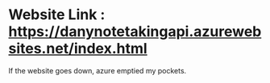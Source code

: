 # Website Link : https://danynotetakingapi.azurewebsites.net/index.html

If the website goes down, azure emptied my pockets.
